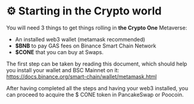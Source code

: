 # ⚙ Starting in the Crypto world

You will need 3 things to get things rolling in **the Crypto One** Metaverse:

* An installed web3 wallet (metamask recommended)
* **$BNB** to pay GAS fees on Binance Smart Chain Network
* **$CONE** that you can buy at Swaps.

The first step can be taken by reading this document, which should help you install your wallet and BSC Mainnet on it: https://docs.binance.org/smart-chain/wallet/metamask.html

After having completed all the steps and having your web3 installed, you can proceed to acquire the $ CONE token in PancakeSwap or Poocoin.

